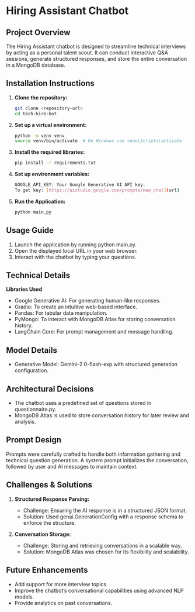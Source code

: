 # Hiring Assistant Chatbot

## Project Overview
The Hiring Assistant chatbot is designed to streamline technical interviews by acting as a personal talent scout. It can conduct interactive Q&A sessions, generate structured responses, and store the entire conversation in a MongoDB database.

## Installation Instructions
1. **Clone the repository:**
   ```bash
   git clone <repository-url>
   cd tech-hire-bot
2. **Set up a virtual environment:**
   ```bash
   python -m venv venv
   source venv/bin/activate  # On Windows use venv\Scripts\activate
3. **Install the required libraries:**
   ```bash
   pip install -r requirements.txt
4. **Set up environment variables:**
   ```bash
   GOOGLE_API_KEY: Your Google Generative AI API key.
   To get key: [https://aistudio.google.com/prompts/new_chat](url)
6. **Run the Application:**
   ```bash
   python main.py

## Usage Guide
1. Launch the application by running python main.py.
2. Open the displayed local URL in your web browser.
3. Interact with the chatbot by typing your questions.

## Technical Details
**Libraries Used**
- Google Generative AI: For generating human-like responses.
- Gradio: To create an intuitive web-based interface.
- Pandas: For tabular data manipulation.
- PyMongo: To interact with MongoDB Atlas for storing conversation history.
- LangChain Core: For prompt management and message handling.
  
## Model Details
- Generative Model: Gemini-2.0-flash-exp with structured generation configuration.
  
## Architectural Decisions
- The chatbot uses a predefined set of questions stored in questionnaire.py.
- MongoDB Atlas is used to store conversation history for later review and analysis.
  
## Prompt Design
Prompts were carefully crafted to handle both information gathering and technical question generation. A system prompt initializes the conversation, followed by user and AI messages to maintain context.


## Challenges & Solutions

1. **Structured Response Parsing:**
   - Challenge: Ensuring the AI response is in a structured JSON format.
   - Solution: Used genai.GenerationConfig with a response schema to enforce the structure.
  
2. **Conversation Storage:**
   - Challenge: Storing and retrieving conversations in a scalable way.
   - Solution: MongoDB Atlas was chosen for its flexibility and scalability.
  
## Future Enhancements
- Add support for more interview topics.
- Improve the chatbot’s conversational capabilities using advanced NLP models.
- Provide analytics on past conversations.
